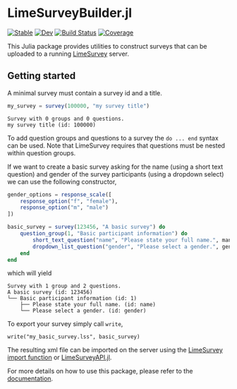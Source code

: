 # LimeSurveyBuilder.jl

[![Stable](https://img.shields.io/badge/docs-stable-blue.svg)](https://p-gw.github.io/LimeSurveyBuilder.jl/stable)
[![Dev](https://img.shields.io/badge/docs-dev-blue.svg)](https://p-gw.github.io/LimeSurveyBuilder.jl/dev)
[![Build Status](https://github.com/p-gw/LimeSurveyBuilder.jl/actions/workflows/CI.yml/badge.svg?branch=main)](https://github.com/p-gw/LimeSurveyBuilder.jl/actions/workflows/CI.yml?query=branch%3Amain)
[![Coverage](https://codecov.io/gh/p-gw/LimeSurveyBuilder.jl/branch/main/graph/badge.svg)](https://codecov.io/gh/p-gw/LimeSurveyBuilder.jl)

This Julia package provides utilities to construct surveys that can be uploaded to a running [LimeSurvey](https://www.limesurvey.org/) server. 

## Getting started
A minimal survey must contain a survey id and a title.

```julia
my_survey = survey(100000, "my survey title")
```
```
Survey with 0 groups and 0 questions.
my survey title (id: 100000)
```

To add question groups and questions to a survey the `do ... end` syntax can be used. Note that LimeSurvey requires that questions must be nested within question groups. 

If we want to create a basic survey asking for the name (using a short text question) and gender of the survey participants (using a dropdown select) we can use the following constructor,

```julia
gender_options = response_scale([
    response_option("f", "female"),
    response_option("m", "male")
])

basic_survey = survey(123456, "A basic survey") do
    question_group(1, "Basic participant information") do
        short_text_question("name", "Please state your full name.", mandatory=true),
        dropdown_list_question("gender", "Please select a gender.", gender_options, other=true, mandatory=true)
    end
end
```

which will yield 

```
Survey with 1 group and 2 questions.
A basic survey (id: 123456)
└── Basic participant information (id: 1)
    ├── Please state your full name. (id: name)
    └── Please select a gender. (id: gender)
```

To export your survey simply call `write`,

```
write("my_basic_survey.lss", basic_survey)
```

The resulting xml file can be imported on the server using the [LimeSurvey import function](https://manual.limesurvey.org/Surveys_-_introduction#Import_a_survey) or [LimeSurveyAPI.jl](https://github.com/p-gw/LimeSurveyAPI.jl).

For more details on how to use this package, please refer to the [documentation](https://p-gw.github.io/LimeSurveyBuilder.jl/dev).